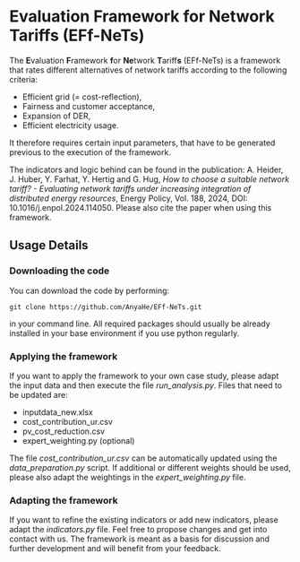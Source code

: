 # Evaluation Framework for Network Tariffs (EFf-NeTs)
The **E**valuation **F**ramework **f**or **Ne**twork **T**ariff**s** (EFf-NeTs) is a 
framework that rates different alternatives of network tariffs according to the 
following criteria:
* Efficient grid (= cost-reflection),
* Fairness and customer acceptance,
* Expansion of DER,
* Efficient electricity usage.

It therefore requires certain input parameters, that have to be generated previous to 
the execution of the framework. 

The indicators and logic behind can be found in the publication: 
A. Heider, J. Huber, Y. Farhat, Y. Hertig and G. Hug, _How to choose
a suitable network tariff? - Evaluating network tariffs under increasing
integration of distributed energy resources_, Energy Policy, Vol. 188, 2024,
DOI: 10.1016/j.enpol.2024.114050. Please also cite the paper when using this framework.


## Usage Details

### Downloading the code

You can download the code by performing:

    git clone https://github.com/AnyaHe/EFf-NeTs.git

in your command line. All required packages should usually be already installed in your 
base environment if you use python regularly.

### Applying the framework
If you want to apply the framework to your own case study, please adapt the input data 
and then execute the file _run_analysis.py_. Files that need to be updated are:
* inputdata_new.xlsx
* cost_contribution_ur.csv
* pv_cost_reduction.csv
* expert_weighting.py (optional)

The file _cost_contribution_ur.csv_ can be automatically updated using the 
_data_preparation.py_ script. If additional or different weights should be used, please 
also adapt the weightings in the _expert_weighting.py_ file.

### Adapting the framework
If you want to refine the existing indicators or add new indicators, please adapt the 
_indicators.py_ file. Feel free to propose changes and get into contact with us. The 
framework is meant as a basis for discussion and further development and will benefit 
from your feedback.
